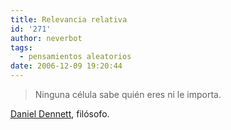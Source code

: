 ```yaml
---
title: Relevancia relativa
id: '271'
author: neverbot
tags:
  - pensamientos aleatorios
date: 2006-12-09 19:20:44
---
```


> Ninguna célula sabe quién eres ni le importa.

[Daniel Dennett](http://en.wikipedia.org/wiki/Daniel_Dennett), filósofo.